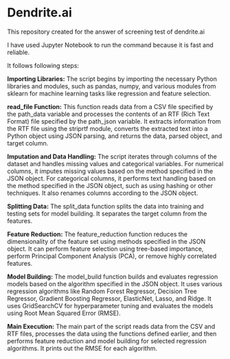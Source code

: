# Dendrite.ai
This repository created for the answer of screening test of dendrite.ai

I have used Jupyter Notebook to run the command because it is fast and reliable.

It follows following steps:

**Importing Libraries:** The script begins by importing the necessary Python libraries and modules, such as pandas, numpy, and various modules from sklearn for machine learning tasks like regression and feature selection.

**read_file Function:** This function reads data from a CSV file specified by the path_data variable and processes the contents of an RTF (Rich Text Format) file specified by the path_json variable. It extracts information from the RTF file using the striprtf module, converts the extracted text into a Python object using JSON parsing, and returns the data, parsed object, and target column.

**Imputation and Data Handling:** The script iterates through columns of the dataset and handles missing values and categorical variables. For numerical columns, it imputes missing values based on the method specified in the JSON object. For categorical columns, it performs text handling based on the method specified in the JSON object, such as using hashing or other techniques. It also renames columns according to the JSON object.

**Splitting Data:** The split_data function splits the data into training and testing sets for model building. It separates the target column from the features.

**Feature Reduction:** The feature_reduction function reduces the dimensionality of the feature set using methods specified in the JSON object. It can perform feature selection using tree-based importance, perform Principal Component Analysis (PCA), or remove highly correlated features.

**Model Building:** The model_build function builds and evaluates regression models based on the algorithm specified in the JSON object. It uses various regression algorithms like Random Forest Regressor, Decision Tree Regressor, Gradient Boosting Regressor, ElasticNet, Lasso, and Ridge. It uses GridSearchCV for hyperparameter tuning and evaluates the models using Root Mean Squared Error (RMSE).

**Main Execution:** The main part of the script reads data from the CSV and RTF files, processes the data using the functions defined earlier, and then performs feature reduction and model building for selected regression algorithms. It prints out the RMSE for each algorithm.
